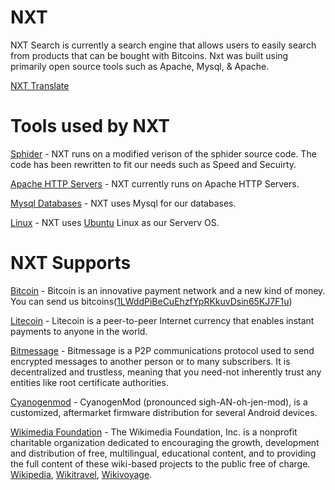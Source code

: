 NXT
===

NXT Search is currently a search engine that allows users to easily search from products that can be bought with Bitcoins.
Nxt was built using primarily open source tools such as Apache, Mysql, & Apache.

<a href='https://github.com/Officialnxt/NXTTranslate' target='_blank'>NXT Translate</a>

Tools used by NXT
===

<a href='http://www.sphider.eu/' target='_blank'>Sphider</a> - NXT runs on a modified verison of the sphider source code. The code has been
rewritten to fit our needs such as Speed and Secuirty.

<a href='https://httpd.apache.org/' target='_blank'>Apache HTTP Servers</a> - NXT currently runs on Apache HTTP Servers.

<a href='https://www.mysql.com' target='_blank'>Mysql Databases</a> - NXT uses Mysql for our databases.

<a href='http://www.linux.org/' target='_blank'>Linux</a> - NXT uses <a href='http://www.ubuntu.com/server' target='_blank'>Ubuntu</a>
Linux as our Serverv OS.

NXT Supports
===

<a href='http://bitcoin.org/' target='_blank'>Bitcoin</a> - Bitcoin is an innovative payment network and a new kind of money.
You can send us bitcoins(<a href='bitcoin:1LWddPiBeCuEhzfYpRKkuvDsin65KJ7F1u'>1LWddPiBeCuEhzfYpRKkuvDsin65KJ7F1u</a>)

<a href='https://litecoin.org/' target='_blank'>Litecoin</a> - Litecoin is a peer-to-peer Internet currency that enables instant payments to anyone in the world.

<a href='https://bitmessage.org/wiki/Main_Page'>Bitmessage</a> - Bitmessage is a P2P communications protocol used to send encrypted messages to another person 
or to many subscribers. It is decentralized and trustless, meaning that you need-not inherently trust any entities like root certificate authorities.

<a href='http://www.cyanogenmod.org/' target='_blank'>Cyanogenmod</a> - CyanogenMod (pronounced sigh-AN-oh-jen-mod), is a customized, aftermarket firmware 
distribution for several Android devices.

<a href='https://wikimediafoundation.org/wiki/Home' target='_blank'>Wikimedia Foundation</a> - The Wikimedia Foundation, Inc. is a nonprofit charitable organization dedicated
to encouraging the growth, development and distribution of free, multilingual, educational content, and to providing the full content of these wiki-based projects to the public free of charge. 
<a href='https://www.wikipedia.org/' target='_blank'>Wikipedia</a>, <a href='http://wikitravel.org/en/Main_Page' target='_blank'>Wikitravel</a>, <a href='https://www.wikivoyage.org/' target='_blank'>Wikivoyage</a>.
